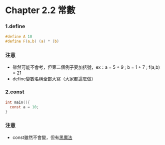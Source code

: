 # Chapter 2.2 常數

### 1.define

```c
#define A 10
#define F(a,b) (a) * (b)
```

### 注意
- 雖然可能不會考，但第二個例子要加括號，ex：a = 5 + 9 ; b = 1 + 7 ; f(a,b) = 21
- define變數名稱全部大寫（大家都這麼做）

### 2.const

```c
int main(){
  const a = 10;
}
```

### 注意
- const雖然不會變，但有[黑魔法](https://stackoverflow.com/questions/12104839/how-to-modify-value-of-const-variable/31583505)
